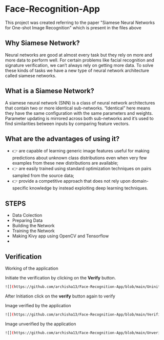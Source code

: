 
# Face-Recognition-App
This project was created referring to the paper "Siamese Neural Networks for One-shot Image Recognition" which is present in the files above
## Why Siamese Network?
Neural networks are good at almost every task but they rely on more and more data to perform well. For certain problems like facial recognition and signature verification, we can’t always rely on getting more data. To solve these kinds of tasks we have a new type of neural network architecture called siamese networks.

## What is a Siamese Network?
A siamese neural network (SNN) is a class of neural network architectures that contain two or more identical sub-networks. “Identical” here means they have the same configuration with the same parameters and weights. Parameter updating is mirrored across both sub-networks and it’s used to find similarities between inputs by comparing feature vectors.
## What are the advantages of using it?

- 👉  are capable of learning generic image features useful for making predictions about unknown class distributions even when very few examples from these new distributions are available;
- 👉  are easily trained using standard optimization techniques on pairs sampled from the source
data; 
- 👉 provide a competitive approach that does not rely upon domain-specific knowledge by instead exploiting deep learning techniques.

## STEPS
- Data Colection
- Preparing Data
- Building the Network
- Training the Network
- Making Kivy app using OpenCV and Tensorflow
- 
## Verification

Working of the application

Initiate the verification by clicking on the **Verify** button.

```sh
![](https://github.com/archisha13/Face-Recognition-App/blob/main/Uninitiated.png)

```

After Initiation click on the **verify** button again to verify

Image verified by the application
```sh
![](https://github.com/archisha13/Face-Recognition-App/blob/main/Verified.png)

```


Image unverified by the application
```sh
![](https://github.com/archisha13/Face-Recognition-App/blob/main/Unverified.png)

```


[//]: # (These are reference links used in the body of this note and get stripped out when the markdown processor does its job. There is no need to format nicely because it shouldn't be seen. Thanks SO - http://stackoverflow.com/questions/4823468/store-comments-in-markdown-syntax)

   [dill]: <https://github.com/joemccann/dillinger>
   [git-repo-url]: <https://github.com/joemccann/dillinger.git>
   [john gruber]: <http://daringfireball.net>
   [df1]: <http://daringfireball.net/projects/markdown/>
   [markdown-it]: <https://github.com/markdown-it/markdown-it>
   [Ace Editor]: <http://ace.ajax.org>
   [node.js]: <http://nodejs.org>
   [Twitter Bootstrap]: <http://twitter.github.com/bootstrap/>
   [jQuery]: <http://jquery.com>
   [@tjholowaychuk]: <http://twitter.com/tjholowaychuk>
   [express]: <http://expressjs.com>
   [AngularJS]: <http://angularjs.org>
   [Gulp]: <http://gulpjs.com>

   [PlDb]: <https://github.com/joemccann/dillinger/tree/master/plugins/dropbox/README.md>
   [PlGh]: <https://github.com/joemccann/dillinger/tree/master/plugins/github/README.md>
   [PlGd]: <https://github.com/joemccann/dillinger/tree/master/plugins/googledrive/README.md>
   [PlOd]: <https://github.com/joemccann/dillinger/tree/master/plugins/onedrive/README.md>
   [PlMe]: <https://github.com/joemccann/dillinger/tree/master/plugins/medium/README.md>
   [PlGa]: <https://github.com/RahulHP/dillinger/blob/master/plugins/googleanalytics/README.md>

